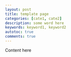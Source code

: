 ```yaml
---
layout: post
title: template page
categories: [cate1, cate2]
description: some word here
keywords: keyword1, keyword2
autotoc: true
comments: true
---
```


Content here
